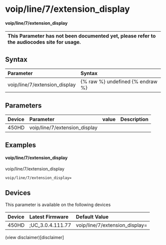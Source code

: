 ﻿---
description: voip/line/7/extension_display
search:
    keywords: ['voip','line','7','extension_display']
---

# voip/line/7/extension_display

#### voip/line/7/extension_display


| This Parameter has not been documented yet, please refer to the audiocodes site for usage.  |
| :--- |

## Syntax
| Parameter | Syntax |
| :--- | :--- |
|voip/line/7/extension_display | {% raw %} undefined {% endraw %} |

## Parameters
|Device|Parameter|value|Description|
|:---|:---|:---|:---|
| 450HD | voip/line/7/extension_display |  |  |

## Examples
#### voip/line/7/extension_display

voip/line/7/extension_display

```
voip/line/7/extension_display=
```

## Devices
This parameter is available on the following devices

| Device | Latest Firmware | Default Value |
|:---|:---|:---|
| 450HD | ;UC_3.0.4.111.77 | voip/line/7/extension_display= 

(view disclaimer)[disclaimer]
